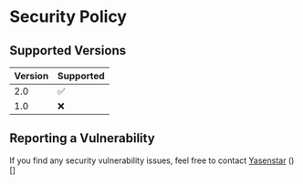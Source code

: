 # Security Policy

## Supported Versions


| Version | Supported          |
| ------- | ------------------ |
| 2.0     | :white_check_mark: |
| 1.0     | :x:                |

## Reporting a Vulnerability

If you find any security vulnerability issues, feel free to contact [Yasenstar](xiaoqizhao@outlook.com) ()[]

